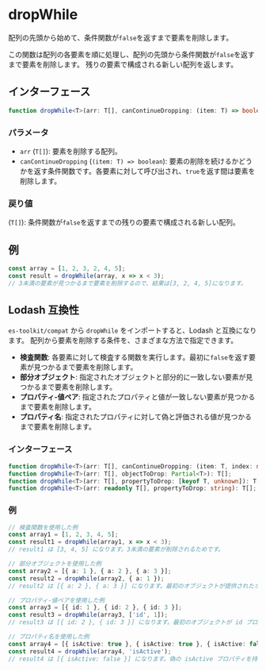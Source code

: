 # dropWhile

配列の先頭から始めて、条件関数が`false`を返すまで要素を削除します。

この関数は配列の各要素を順に処理し、配列の先頭から条件関数が`false`を返すまで要素を削除します。
残りの要素で構成される新しい配列を返します。

## インターフェース

```typescript
function dropWhile<T>(arr: T[], canContinueDropping: (item: T) => boolean): T[];
```

### パラメータ

- `arr` (`T[]`): 要素を削除する配列。
- `canContinueDropping` (`(item: T) => boolean`): 要素の削除を続けるかどうかを返す条件関数です。各要素に対して呼び出され、`true`を返す間は要素を削除します。

### 戻り値

(`T[]`): 条件関数が`false`を返すまでの残りの要素で構成される新しい配列。

## 例

```typescript
const array = [1, 2, 3, 2, 4, 5];
const result = dropWhile(array, x => x < 3);
// 3未満の要素が見つかるまで要素を削除するので、結果は[3, 2, 4, 5]になります。
```

## Lodash 互換性

`es-toolkit/compat` から `dropWhile` をインポートすると、Lodash と互換になります。
配列から要素を削除する条件を、さまざまな方法で指定できます。

- **検査関数**: 各要素に対して検査する関数を実行します。最初に`false`を返す要素が見つかるまで要素を削除します。
- **部分オブジェクト**: 指定されたオブジェクトと部分的に一致しない要素が見つかるまで要素を削除します。
- **プロパティ-値ペア**: 指定されたプロパティと値が一致しない要素が見つかるまで要素を削除します。
- **プロパティ名**: 指定されたプロパティに対して偽と評価される値が見つかるまで要素を削除します。

### インターフェース

```typescript
function dropWhile<T>(arr: T[], canContinueDropping: (item: T, index: number, arr: T[]) => unknown): T[];
function dropWhile<T>(arr: T[], objectToDrop: Partial<T>): T[];
function dropWhile<T>(arr: T[], propertyToDrop: [keyof T, unknown]): T[];
function dropWhile<T>(arr: readonly T[], propertyToDrop: string): T[];
```

### 例

```typescript
// 検査関数を使用した例
const array1 = [1, 2, 3, 4, 5];
const result1 = dropWhile(array1, x => x < 3);
// result1 は [3, 4, 5] になります。3未満の要素が削除されるためです。

// 部分オブジェクトを使用した例
const array2 = [{ a: 1 }, { a: 2 }, { a: 3 }];
const result2 = dropWhile(array2, { a: 1 });
// result2 は [{ a: 2 }, { a: 3 }] になります。最初のオブジェクトが提供されたオブジェクトのプロパティと一致するためです。

// プロパティ-値ペアを使用した例
const array3 = [{ id: 1 }, { id: 2 }, { id: 3 }];
const result3 = dropWhile(array3, ['id', 1]);
// result3 は [{ id: 2 }, { id: 3 }] になります。最初のオブジェクトが id プロパティの値 1 と一致するためです。

// プロパティ名を使用した例
const array4 = [{ isActive: true }, { isActive: true }, { isActive: false }];
const result4 = dropWhile(array4, 'isActive');
// result4 は [{ isActive: false }] になります。偽の isActive プロパティを持つ要素が見つかるまで要素が削除されるためです。
```
